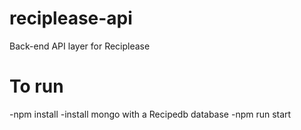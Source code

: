 # reciplease-api
Back-end API layer for Reciplease

# To run
-npm install
-install mongo with a Recipedb database
-npm run start
